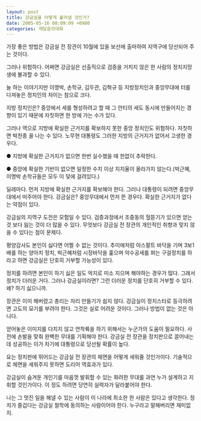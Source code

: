 ```yaml
---
layout: post
title: 강금실을 어떻게 불러낼 것인가?
date: 2005-05-16 08:09:09 +0900
categories: 깨달음의대화
---
```

가장 좋은 방법은 강금실 전 장관이 10월에 있을 보선에 출마하여 지역구에 당선되어 주는 것이다.
  

  
그러나 위험하다. 어쩌면 강금실은 선출직으로 검증을 거치지 않은 한 사람의 정치지망생에 불과할 수 있다.
  

  
늘 하는 이야기지만 이명박, 손학규, 김두관, 김혁규 등 지방정치인과 중앙무대에 터를 다져놓은 정치인의 차이는 참으로 크다.
  

  
지방 정치인은? 중앙에서 세를 형성하려고 할 때 그 안티의 세도 동시에 만들어지는 경향이 있기 때문에 자칫하면 한 방에 가는 수가 있다.
  

  
그러나 역으로 지방에 확실한 근거지를 확보하지 못한 중앙 정치인도 위험하다. 자칫하면 박찬종 꼴 나는 수 있다. 노무현 대통령도 그러한 지방의 근거지가 없어서 고생한 경우다.
  

  
● 지방에 확실한 근거지가 없으면 한번 실수했을 때 한없이 추락한다.
  
● 중앙에 확실한 기반이 없으면 일정한 수치 이상 지지율이 올라가지 않는다.(박근혜, 이명박 손학규들은 모두 이 덫에 걸려있다.)
  

  
딜레마다. 먼저 지방에 확실한 근거지를 확보해야 한다. 그러나 대통령이 되려면 중앙무대에서 떠주어야 한다. 강금실은? 중앙무대에서 먼저 뜬 경우다. 확실한 근거지가 없다는 약점이 있다.
  

  
강금실의 지역구 도전은 모험일 수 있다. 검증과정에서 조중동의 헐뜯기가 있으면 얻는 것 보다 잃는 것이 더 많을 수 있다. 무엇보다 강금실 전 장관의 개인적인 취향과 맞지 않을 수 있다는 점이 문제다.
  

  
평양감사도 본인이 싫다면 어쩔 수 없는 것이다. 추미애처럼 아스팔트 바닥을 기며 3보1배를 하는 양아치 정치, 박근혜처럼 시장바닥을 훑으며 악수공세를 펴는 구걸정치를 하라고 하면 강금실은 단호히 거부할 가능성이 있다.
  

  
정치를 하려면 본인이 하기 싫은 일도 억지로 미소 지으며 해야하는 경우가 많다. 그래서 정치가 더러운 거다. 그러나 강금실이라면? 그런 더러운 정치를 단호히 거부할 수 있다. 왜? 하기 싫으니까.
  

  
장관은 이미 해버렸고 총리는 자리 만들기가 쉽지 않다. 강금실이 정치스타로 등극하려면 고도의 묘기를 부려야 한다. 그것은 실로 어려운 것이다. 그러나 방법이 없는 것은 아니다.
  

  
얻어놓은 이미지를 다치지 않고 연착륙을 하기 위해서는 누군가의 도움이 필요하다. 사전에 손발을 맞춰 완벽한 무대를 기획해야 한다. 강금실 전 장관을 정치판으로 끌어내는데 성공하는 이가 차기에 대통령으로 당선될 확률이 높다.
  

  
요는 정치판에 뛰어드는 강금실 전 장관의 체면을 어떻게 세워줄 것인가이다. 기술적으로 체면을 세워주지 못하면 도리어 역효과가 있다.
  

  
강금실이 숨겨둔 개인기를 마음껏 발휘할 수 있는 화려한 무대를 과연 누가 설계하고 지휘할 것인가이다. 이 정도 하려면 당연히 실력자가 달라붙어야 한다.
  

  
나는 그 멋진 일을 해낼 수 있는 사람이 이 나라에 최소한 한 사람은 있다고 생각한다. 정치가 즐겁다는 강금실 철학에 동의하는 사람이어야 한다. 누구라고 말해버리면 재미없지.